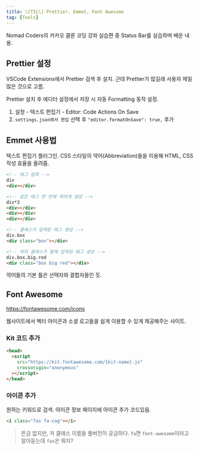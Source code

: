 ```yaml
---
title: \[TIL\] Prettier, Emmet, Font Awesome
tag: [Tools]
---
```


Nomad Coders의 카카오 클론 코딩 강좌 실습편 중 Status Bar를 실습하며 배운 내용.

## Prettier 설정

VSCode Extensions에서 Prettier 검색 후 설치. 근데 Prettier가 많길래 사용자 제일 많은 것으로 고름.

Prettier 설치 후 에디터 설정에서 저장 시 자동 Formatting 동작 설정.

1. 설정 - 텍스트 편집기 - Editor: Code Actions On Save
2. `settings.json에서 편집` 선택 후 `"editor.formatOnSave": true,` 추가

## Emmet 사용법

텍스트 편집기 플러그인. CSS 스타일의 약어(Abbreviation)들을 이용해 HTML, CSS 작성 효율을 올려줌.

```html
<!-- 태그 입력 -->
div
<div></div>

<!-- 같은 태그 한 번에 여러개 생성 -->
div*3
<div></div>
<div></div>
<div></div>

<!-- 클래스가 입력된 태그 생성 -->
div.box
<div class="box"></div>

<!-- 여러 클래스가 함께 입력된 태그 생성 -->
div.box.big.red
<div class="box big red"></div>
```

약어들의 기본 틀은 선택자와 결합자들인 듯.

## Font Awesome

https://fontawesome.com/icons

웹사이트에서 벡터 아이콘과 소셜 로고들을 쉽게 이용할 수 있게 제공해주는 사이트.

### Kit 코드 추가

```html
<head>
  <script
    src="https://kit.fontawesome.com/{kit-name}.js"
    crossorigin="anonymous"
  ></script>
</head>
```

### 아이콘 추가

원하는 키워드로 검색. 아이콘 정보 페이지에 아이콘 추가 코드있음.

```html
<i class="fas fa-cog"></i>
```

> 뜬금 없지만, 저 클래스 이름들 풀버전이 궁금하다. `fa`면 `font-awesome`이라고 알아듣는데 `fas`은 뭐지?
